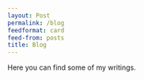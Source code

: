 ```yaml
---
layout: Post
permalink: /blog
feedformat: card
feed-from: posts
title: Blog
---
```


Here you can find some of my writings.